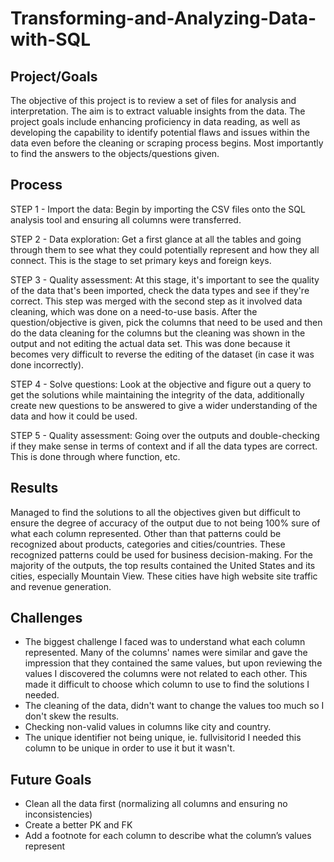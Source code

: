 # Transforming-and-Analyzing-Data-with-SQL

## Project/Goals
The objective of this project is to review a set of files for analysis and interpretation. The aim is to extract valuable insights from the data. The project goals include enhancing proficiency in data reading, as well as developing the capability to identify potential flaws and issues within the data even before the cleaning or scraping process begins. Most importantly to find the answers to the objects/questions given. 

## Process
STEP 1 - Import the data: Begin by importing the CSV files onto the SQL analysis tool and ensuring all columns were transferred.

STEP 2 - Data exploration: Get a first glance at all the tables and going through them to see what they could potentially represent and how they all connect. This is the stage to set primary keys and foreign keys. 

STEP 3 - Quality assessment: At this stage, it's important to see the quality of the data that's been imported, check the data types and see if they're correct. This step was merged with the second step as it involved data cleaning, which was done on a need-to-use basis. After the question/objective is given, pick the columns that need to be used and then do the data cleaning for the columns but the cleaning was shown in the output and not editing the actual data set. This was done because it becomes very difficult to reverse the editing of the dataset (in case it was done incorrectly).

STEP 4 - Solve questions: Look at the objective and figure out a query to get the solutions while maintaining the integrity of the data, additionally create new questions to be answered to give a wider understanding of the data and how it could be used.

STEP 5 - Quality assessment: Going over the outputs and double-checking if they make sense in terms of context and if all the data types are correct. This is done through where function, etc. 


## Results
Managed to find the solutions to all the objectives given but difficult to ensure the degree of accuracy of the output due to not being 100% sure of what each column represented. Other than that patterns could be recognized about products, categories and cities/countries. These recognized patterns could be used for business decision-making. For the majority of the outputs, the top results contained the United States and its cities, especially Mountain View. These cities have high website site traffic and revenue generation.

## Challenges 
 - The biggest challenge I faced was to understand what each column represented. Many of the columns' names were similar and gave the impression that they contained the same values, but upon reviewing the values I discovered the columns were not related to each other. This made it difficult to choose which column to use to find the solutions I needed.
 - The cleaning of the data, didn't want to change the values too much so I don't skew the results.
 - Checking non-valid values in columns like city and country.
 - The unique identifier not being unique, ie. fullvisitorid I needed this column to be unique in order to use it but it wasn't.

## Future Goals
- Clean all the data first (normalizing all columns and ensuring no inconsistencies)
- Create a better PK and FK
- Add a footnote for each column to describe what the column’s values represent
